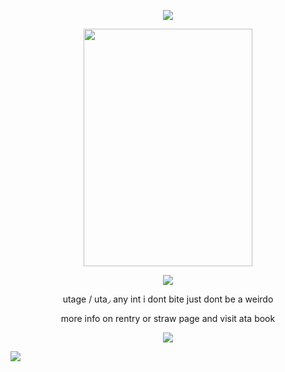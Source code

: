 <p align="center">
<img src="https://64.media.tumblr.com/f8e6712e183c28d24fe593b1e831f64c/6af7dadd485721f5-7c/s400x600/6516b781ee41bb2ea6769dc783dba875b934676b.pnj"> </p>

<p align="center">
<img src="https://static.wikia.nocookie.net/fearandhunger/images/e/e3/CaharaSprite.gif/revision/latest/scale-to-width/360?cb=20190309183258" width="270" height="380"> </p>



<p align="center">
<img  src="https://64.media.tumblr.com/0797ae4a8ef51d35fc6a20ee7f0004d4/805ebeae154726ac-fb/s75x75_c1/09a9d2e7694dcb8ad8938035769af43599417d20.gifv"> </p>

<p align="center"> utage / uta◞ any int i dont bite just dont be a weirdo
  
<p align="center"> more info on rentry or straw page and visit ata book

<p align="center">
<img src="https://64.media.tumblr.com/7c38cb83bdae0fbd07085c084d711987/6af7dadd485721f5-53/s400x600/7aa6b2b71f5146c8fda18b72b71d1ddf190551c2.pnj"> </p>

<img src="https://images-wixmp-ed30a86b8c4ca887773594c2.wixmp.com/f/2aed799a-10d8-43f9-bcba-58527ccdb199/dgh6dgx-1236d481-3da0-4a95-99fb-332c71d16d7f.png/v1/fill/w_97,h_57/fear_and_hunger_stamp_by_daydreamhyena_dgh6dgx-fullview.png?token=eyJ0eXAiOiJKV1QiLCJhbGciOiJIUzI1NiJ9.eyJzdWIiOiJ1cm46YXBwOjdlMGQxODg5ODIyNjQzNzNhNWYwZDQxNWVhMGQyNmUwIiwiaXNzIjoidXJuOmFwcDo3ZTBkMTg4OTgyMjY0MzczYTVmMGQ0MTVlYTBkMjZlMCIsIm9iaiI6W1t7ImhlaWdodCI6Ijw9NTciLCJwYXRoIjoiXC9mXC8yYWVkNzk5YS0xMGQ4LTQzZjktYmNiYS01ODUyN2NjZGIxOTlcL2RnaDZkZ3gtMTIzNmQ0ODEtM2RhMC00YTk1LTk5ZmItMzMyYzcxZDE2ZDdmLnBuZyIsIndpZHRoIjoiPD05NyJ9XV0sImF1ZCI6WyJ1cm46c2VydmljZTppbWFnZS5vcGVyYXRpb25zIl19.rWgERA4TZbSHY2MPDGB_Qitt9HiG7dK6iZJBYK-thKQ">
